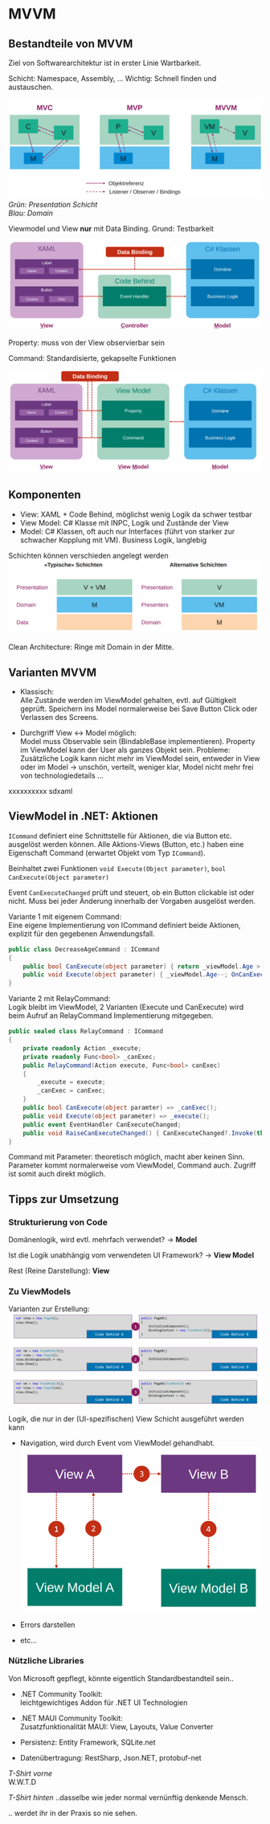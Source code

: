 # MVVM

## Bestandteile von MVVM

Ziel von Softwarearchitektur ist in erster Linie Wartbarkeit.

Schicht: Namespace, Assembly, ... Wichtig: Schnell finden und austauschen.

![architektur](res/mvc-mvp-mvvm.png)
_Grün: Presentation Schicht_  
_Blau: Domain_

Viewmodel und View __nur__ mit Data Binding. Grund: Testbarkeit

![mvvm bisher](res/mvvm-bisher.png)

Property: muss von der View observierbar sein

Command: Standardisierte, gekapselte Funktionen

![mvvm komplett](res/mvvm-komplett.png)

## Komponenten

- View: XAML + Code Behind, möglichst wenig Logik da schwer testbar
- View Model: C# Klasse mit INPC, Logik und Zustände der View
- Model: C# Klassen, oft auch nur Interfaces (führt von starker zur schwacher Kopplung mit VM). Business Logik, langlebig

Schichten können verschieden angelegt werden
![schichten varianten](res/schichten-varianten.png)

Clean Architecture: Ringe mit Domain in der Mitte.

## Varianten MVVM

- Klassisch:  
Alle Zustände werden im ViewModel gehalten, evtl. auf Gültigkeit geprüft. Speichern ins Model normalerweise bei Save Button Click oder Verlassen des Screens.

- Durchgriff View <-> Model möglich:  
Model muss Observable sein (BindableBase implementieren).
Property im ViewModel kann der User als ganzes Objekt sein.
Probleme: Zusätzliche Logik kann nicht mehr im ViewModel sein, entweder in View oder im Model -> unschön, verteilt, weniger klar, Model nicht mehr frei von technologiedetails ...

xxxxxxxxxx <Label Text="{AppThemeBinding Dark='Theme: Dark'                Light='Theme: Light'                Default='Theme: ???'}" />sdxaml

## ViewModel in .NET: Aktionen

`ICommand` definiert eine Schnittstelle für Aktionen, die via Button etc. ausgelöst werden können. Alle Aktions-Views (Button, etc.) haben eine Eigenschaft Command (erwartet Objekt vom Typ `ICommand`).

Beinhaltet zwei Funktionen `void Execute(Object parameter)`, `bool CanExecute(Object parameter)`

Event `CanExecuteChanged` prüft und steuert, ob ein Button clickable ist oder nicht. Muss bei jeder Änderung innerhalb der Vorgaben ausgelöst werden.

Variante 1 mit eigenem Command:  
Eine eigene Implementierung von ICommand definiert beide Aktionen, explizit für den gegebenen Anwendungsfall.

```csharp
public class DecreaseAgeCommand : ICommand
{
	public bool CanExecute(object parameter) { return _viewModel.Age > 0; }
    public void Execute(object parameter) { _viewModel.Age--; OnCanExecuteChanged(); }
}
```

Variante 2 mit RelayCommand:  
Logik bleibt im ViewModel, 2 Varianten (Execute und CanExecute) wird beim Aufruf an RelayCommand Implementierung mitgegeben.

```csharp
public sealed class RelayCommand : ICommand
{
    private readonly Action _execute;
    private readonly Func<bool> _canExec;
    public RelayCommand(Action execute, Func<bool> canExec)
    {
        _execute = execute;
        _canExec = canExec;
    }
    public bool CanExecute(object paramter) => _canExec();
    public void Execute(object parameter) => _execute();
    public event EventHandler CanExecuteChanged;
    public void RaiseCanExecuteChanged() { CanExecuteChanged?.Invoke(this, EventArgs.Empty); }
}
```

Command mit Parameter: theoretisch möglich, macht aber keinen Sinn. Parameter kommt normalerweise vom ViewModel, Command auch. Zugriff ist somit auch direkt möglich.

## Tipps zur Umsetzung

### Strukturierung von Code

Domänenlogik, wird evtl. mehrfach verwendet? -> __Model__

Ist die Logik unabhängig vom verwendeten UI Framework? -> __View Model__

Rest (Reine Darstellung): __View__

### Zu ViewModels

Varianten zur Erstellung:
![viewmodel erzeugung](res/viewmodel-erzeugung.png)

Logik, die nur in der (UI-spezifischen) View Schicht ausgeführt werden kann

- Navigation, wird durch Event vom ViewModel gehandhabt.
![mvvm navigation](res/mvvm-navigation.png)

- Errors darstellen
- etc...

### Nützliche Libraries

Von Microsoft gepflegt, könnte eigentlich Standardbestandteil sein..

- .NET Community Toolkit:  
leichtgewichtiges Addon für .NET UI Technologien
- .NET MAUI Community Toolkit:  
Zusatzfunktionalität MAUI: View, Layouts, Value Converter

- Persistenz: Entity Framework, SQLite.net
- Datenübertragung: RestSharp, Json.NET, protobuf-net





















_T-Shirt vorne_  
W.W.T.D

_T-Shirt hinten_
..dasselbe wie jeder normal vernünftig denkende Mensch.

.. werdet ihr in der Praxis so nie sehen.